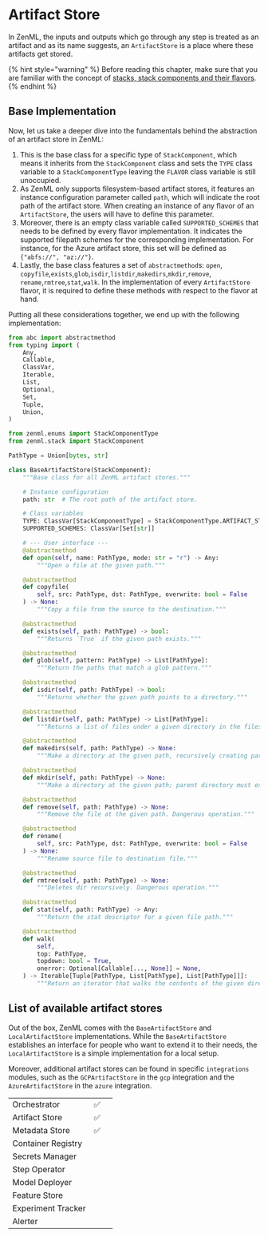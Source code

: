 # Artifact Store

In ZenML, the inputs and outputs which go through any step is treated as an
artifact and as its name suggests, an `ArtifactStore` is a place where these
artifacts get stored.

{% hint style="warning" %}
Before reading this chapter, make sure that you are familiar with the 
concept of [stacks, stack components and their flavors](./introduction.md).  
{% endhint %}

## Base Implementation

Now, let us take a deeper dive into the fundamentals behind the abstraction 
of an artifact store in ZenML:

1. This is the base class for a specific type of `StackComponent`, which means
    it inherits from the `StackComponent` class and sets the `TYPE` class 
    variable to a `StackComponentType` leaving the `FLAVOR` class variable is 
    still unoccupied.
2. As ZenML only supports filesystem-based artifact stores, it features an 
    instance configuration parameter called `path`, which will indicate the 
    root path of the artifact store. When creating an instance of any flavor of 
    an `ArtifactStore`, the users will have to define this parameter.
3. Moreover, there is an empty class variable called `SUPPORTED_SCHEMES` that 
    needs to be defined by every flavor implementation. It indicates the 
    supported filepath schemes for the corresponding implementation.
    For instance, for the Azure artifact store, this set will be defined as
    `{"abfs://", "az://"}`.
4. Lastly, the base class features a set of `abstractmethod`s: `open`,
   `copyfile`,`exists`,`glob`,`isdir`,`listdir`,`makedirs`,`mkdir`,`remove`,
   `rename`,`rmtree`,`stat`,`walk`. In the implementation of every 
   `ArtifactStore` flavor, it is required to define these methods with respect 
    to the flavor at hand.

Putting all these considerations together, we end up with the following 
implementation:

```python
from abc import abstractmethod
from typing import (
    Any,
    Callable,
    ClassVar,
    Iterable,
    List,
    Optional,
    Set,
    Tuple,
    Union,
)

from zenml.enums import StackComponentType
from zenml.stack import StackComponent

PathType = Union[bytes, str]

class BaseArtifactStore(StackComponent):
    """Base class for all ZenML artifact stores."""

    # Instance configuration
    path: str  # The root path of the artifact store.

    # Class variables
    TYPE: ClassVar[StackComponentType] = StackComponentType.ARTIFACT_STORE
    SUPPORTED_SCHEMES: ClassVar[Set[str]]

    # --- User interface ---
    @abstractmethod
    def open(self, name: PathType, mode: str = "r") -> Any:
        """Open a file at the given path."""

    @abstractmethod
    def copyfile(
        self, src: PathType, dst: PathType, overwrite: bool = False
    ) -> None:
        """Copy a file from the source to the destination."""

    @abstractmethod
    def exists(self, path: PathType) -> bool:
        """Returns `True` if the given path exists."""

    @abstractmethod
    def glob(self, pattern: PathType) -> List[PathType]:
        """Return the paths that match a glob pattern."""

    @abstractmethod
    def isdir(self, path: PathType) -> bool:
        """Returns whether the given path points to a directory."""

    @abstractmethod
    def listdir(self, path: PathType) -> List[PathType]:
        """Returns a list of files under a given directory in the filesystem."""

    @abstractmethod
    def makedirs(self, path: PathType) -> None:
        """Make a directory at the given path, recursively creating parents."""

    @abstractmethod
    def mkdir(self, path: PathType) -> None:
        """Make a directory at the given path; parent directory must exist."""

    @abstractmethod
    def remove(self, path: PathType) -> None:
        """Remove the file at the given path. Dangerous operation."""

    @abstractmethod
    def rename(
        self, src: PathType, dst: PathType, overwrite: bool = False
    ) -> None:
        """Rename source file to destination file."""

    @abstractmethod
    def rmtree(self, path: PathType) -> None:
        """Deletes dir recursively. Dangerous operation."""

    @abstractmethod
    def stat(self, path: PathType) -> Any:
        """Return the stat descriptor for a given file path."""

    @abstractmethod
    def walk(
        self,
        top: PathType,
        topdown: bool = True,
        onerror: Optional[Callable[..., None]] = None,
    ) -> Iterable[Tuple[PathType, List[PathType], List[PathType]]]:
        """Return an iterator that walks the contents of the given directory."""
```

## List of available artifact stores

Out of the box, ZenML comes with the `BaseArtifactStore` and
`LocalArtifactStore` implementations. While the `BaseArtifactStore` establishes
an interface for people who want to extend it to their needs, the
`LocalArtifactStore` is a simple implementation for a local setup.

Moreover, additional artifact stores can be found in specific `integrations`
modules, such as the `GCPArtifactStore` in the `gcp` integration and the
`AzureArtifactStore` in the `azure` integration.

|                 |||
|-----------------|----------|-------------|
| Orchestrator    | ✅        |             |
| Artifact Store  | ✅        |             |
| Metadata Store  | ✅        |             |
| Container Registry |          |             |
| Secrets Manager |          |             |
| Step Operator   |          |             |
| Model Deployer  |          |             |
| Feature Store   |          |             |
| Experiment Tracker |          |             |
| Alerter         |          |             |